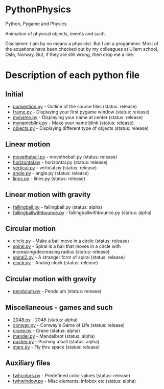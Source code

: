 # PythonPhysics
Python, Pygame and Physics

Animation of physical objects, events and such.

Disclaimer: I am by no means a physicist. But I am a progammer. Most of the equations have been checked out by my colleagues at Ullern school, Oslo, Norway. But, if they are still wrong, then drop me a line.
# Description of each python file

## Initial
* [convention.py](https://github.com/tomwh2010/PythonPhysics/blob/master/Python/convention.py "convention.py") - Outline of the source files (status: release)
* [frame.py](https://github.com/tomwh2010/PythonPhysics/blob/master/Python/frame.py "frame.py") - Displaying your first pygame window (status: release)
* [myname.py](https://github.com/tomwh2010/PythonPhysics/blob/master/Python/myname.py "myname.py") - Displaying your name at center (status: release)
* [mynameblink.py](https://github.com/tomwh2010/PythonPhysics/blob/master/Python/mynameblink.py "mynameblink.py") - Make your name blink (status: release)
* [objects.py](https://github.com/tomwh2010/PythonPhysics/blob/master/Python/objects.py "objects.py") - Displaying different type of objects (status: release)

## Linear motion
* [movetheball.py](https://github.com/tomwh2010/PythonPhysics/blob/master/Python/movetheball.py "movetheball.py") - movetheball.py (status: release)
* [horizontal.py](https://github.com/tomwh2010/PythonPhysics/blob/master/Python/horizontal.py "horizontal.py") - horizontal.py (status: release)
* [vertical.py](https://github.com/tomwh2010/PythonPhysics/blob/master/Python/vertical.py "vertical.py") - vertical.py (status: release)
* [angle.py](https://github.com/tomwh2010/PythonPhysics/blob/master/Python/angle.py "angle.py") - angle.py (status: release)
* [lines.py](https://github.com/tomwh2010/PythonPhysics/blob/master/Python/lines.py "lines.py") - lines.py (status: release)

## Linear motion with gravity
* [fallingball.py](https://github.com/tomwh2010/PythonPhysics/blob/master/Python/fallingball.py "fallingball.py") - fallingball.py (status: alpha)
* [fallingballwithbounce.py](https://github.com/tomwh2010/PythonPhysics/blob/master/Python/fallingballwithbounce.py "fallingballwithbounce.py") - fallingballwithbounce.py (status: alpha)

## Circular motion
* [circle.py](https://github.com/tomwh2010/PythonPhysics/blob/master/Python/circle.py "circle.py") - Make a ball move in a circle (status: release)
* [spiral.py](https://github.com/tomwh2010/PythonPhysics/blob/master/Python/spiral.py "spiral.py") - Spiral is a ball that moves in a circle with increasing/decreasing radius (status: release)
* [spiral2.py](https://github.com/tomwh2010/PythonPhysics/blob/master/Python/spiral2.py "spiral2.py") - A stranger form of spiral (status: release)
* [clock.py](https://github.com/tomwh2010/PythonPhysics/blob/master/Python/clock.py "clock.py") - Analog clock (status: release)

## Circular motion with gravity
* [pendulum.py](https://github.com/tomwh2010/PythonPhysics/blob/master/Python/pendulum.py "pendulum.py") - Pendulum (status: release)

## Miscellaneous - games and such
* [2048.py](https://github.com/tomwh2010/PythonPhysics/blob/master/Python/2048.py "2048.py") - 2048 (status: alpha)
* [conway.py](https://github.com/tomwh2010/PythonPhysics/blob/master/Python/conway.py "conway.py") - Conway's Game of Life (status: release)
* [crane.py](https://github.com/tomwh2010/PythonPhysics/blob/master/Python/crane.py "crane.py") - Crane (status: alpha)
* [mandel.py](https://github.com/tomwh2010/PythonPhysics/blob/master/Python/mandel.py "mandel.py") - Mandelbrot (status: alpha)
* [pusher.py](https://github.com/tomwh2010/PythonPhysics/blob/master/Python/pusher.py "pusher.py") - Pushing a ball (status: alpha)
* [stars.py](https://github.com/tomwh2010/PythonPhysics/blob/master/Python/stars.py "stars.py") - Fly thru space (status: release)

## Auxiliary files
* [twhcolors.py](https://github.com/tomwh2010/PythonPhysics/blob/master/Python/twhcolors.py "twhcolors.py") - Predefined color values (status: release)
* [twhwindow.py](https://github.com/tomwh2010/PythonPhysics/blob/master/Python/twhwindow.py "twhwindow.py") - Misc elements; infobox etc (status: alpha)
